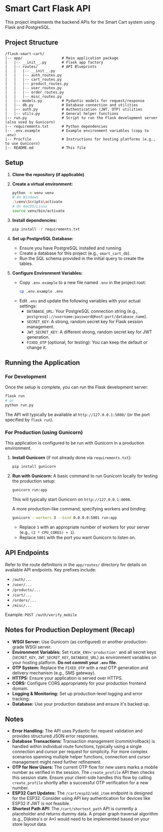 # Smart Cart Flask API

This project implements the backend APIs for the Smart Cart system using Flask and PostgreSQL.

## Project Structure

```
/flask-smart-cart/
|-- app/                  # Main application package
|   |-- __init__.py       # Flask app factory
|   |-- routes/           # API Blueprints
|   |   |-- __init__.py
|   |   |-- auth_routes.py
|   |   |-- cart_routes.py
|   |   |-- product_routes.py
|   |   |-- user_routes.py
|   |   |-- order_routes.py
|   |   |-- misc_routes.py
|   |-- models.py         # Pydantic models for request/response
|   |-- db.py             # Database connection and utilities
|   |-- auth.py           # Authentication (JWT, OTP) utilities
|   |-- utils.py          # General helper functions
|-- run.py                # Script to run the Flask development server (also used by Gunicorn)
|-- requirements.txt      # Python dependencies
|-- .env.example          # Example environment variables (copy to .env)
|-- Procfile              # Instructions for hosting platforms (e.g., to use Gunicorn)
|-- README.md             # This file
```

## Setup

1.  **Clone the repository (if applicable)**

2.  **Create a virtual environment:**
    ```bash
    python -m venv venv
    # On Windows
    .\venv\Scripts\activate
    # On macOS/Linux
    source venv/bin/activate
    ```

3.  **Install dependencies:**
    ```bash
    pip install -r requirements.txt
    ```

4.  **Set up PostgreSQL Database:**
    *   Ensure you have PostgreSQL installed and running.
    *   Create a database for this project (e.g., `smart_cart_db`).
    *   Run the SQL schema provided in the initial query to create the tables.

5.  **Configure Environment Variables:**
    *   Copy `.env.example` to a new file named `.env` in the project root:
        ```bash
        cp .env.example .env 
        ```
    *   Edit `.env` and update the following variables with your actual settings:
        *   `DATABASE_URL`: Your PostgreSQL connection string (e.g., `postgresql://username:password@host:port/database_name`).
        *   `SECRET_KEY`: A strong, random secret key for Flask session management.
        *   `JWT_SECRET_KEY`: A different strong, random secret key for JWT generation.
        *   `FIXED_OTP` (optional, for testing): You can keep the default or change it.

## Running the Application

### For Development

Once the setup is complete, you can run the Flask development server:

```bash
flask run
# or
python run.py
```

The API will typically be available at `http://127.0.0.1:5000/` (or the port specified by `flask run`).

### For Production (using Gunicorn)

This application is configured to be run with Gunicorn in a production environment.

1.  **Install Gunicorn** (if not already done via `requirements.txt`):
    ```bash
    pip install gunicorn
    ```

2.  **Run with Gunicorn:**
    A basic command to run Gunicorn locally for testing the production setup:
    ```bash
    gunicorn run:app
    ```
    This will typically start Gunicorn on `http://127.0.0.1:8000`.

    A more production-like command, specifying workers and binding:
    ```bash
    gunicorn --workers 3 --bind 0.0.0.0:5001 run:app
    ```
    *   Replace `3` with an appropriate number of workers for your server (e.g., `(2 * CPU_CORES) + 1`).
    *   Replace `5001` with the port you want Gunicorn to listen on.


## API Endpoints

Refer to the route definitions in the `app/routes/` directory for details on available API endpoints. Key prefixes include:
*   `/auth/...`
*   `/user/...`
*   `/products/...`
*   `/cart/...`
*   `/orders/...`
*   `/misc/...`

Example: `POST /auth/verify_mobile`

## Notes for Production Deployment (Recap)

*   **WSGI Server:** Use Gunicorn (as configured) or another production-grade WSGI server.
*   **Environment Variables:** Set `FLASK_ENV='production'` and all secret keys (`SECRET_KEY`, `JWT_SECRET_KEY`, `DATABASE_URL`) as environment variables on your hosting platform. **Do not commit your `.env` file.**
*   **OTP System:** Replace the `FIXED_OTP` with a real OTP generation and delivery mechanism (e.g., SMS gateway).
*   **HTTPS:** Ensure your application is served over HTTPS.
*   **CORS:** Configure CORS appropriately for your production frontend domain.
*   **Logging & Monitoring:** Set up production-level logging and error tracking.
*   **Database:** Use your production database and ensure it's backed up.

## Notes

*   **Error Handling:** The API uses Pydantic for request validation and provides structured JSON error responses.
*   **Database Transactions:** Transaction management (commit/rollback) is handled within individual route functions, typically using a single connection and cursor per request for simplicity. For more complex scenarios spanning multiple helper functions, connection and cursor management might need further refinement.
*   **OTP for New Users:** The current OTP flow for new users marks a mobile number as verified in the session. The `create_profile` API then checks this session state. Ensure your client-side handles this flow by calling `create_profile` shortly after a successful OTP verification for a new number.
*   **ESP32 Cart Updates:** The `/cart/esp32/add_item` endpoint is designed for the ESP32. Consider using API key authentication for devices like ESP32 if JWT is not feasible.
*   **Shortest Path API:** The `/cart/shortest_path` API is currently a placeholder and returns dummy data. A proper graph traversal algorithm (e.g., Dijkstra's or A*) would need to be implemented based on your store layout data. 

